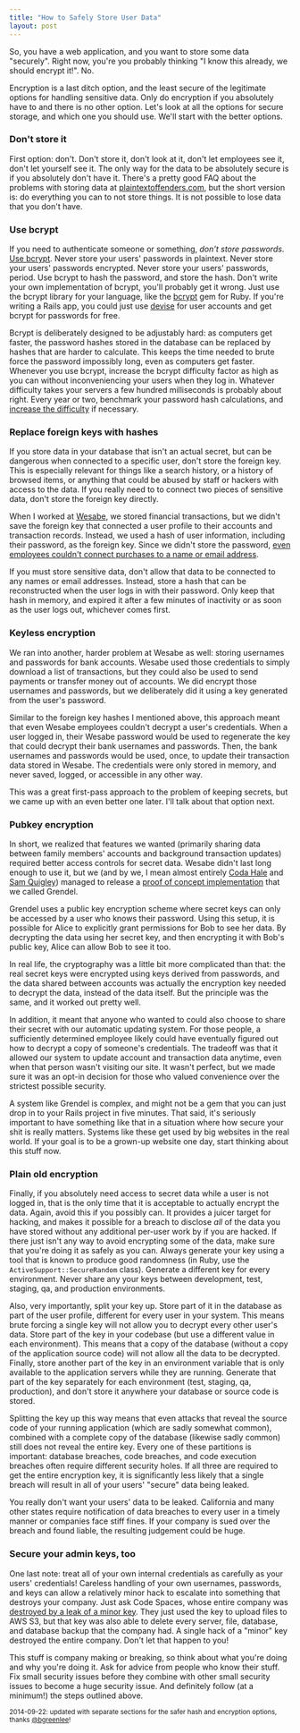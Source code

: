 ```yaml
---
title: "How to Safely Store User Data"
layout: post
---
```


So, you have a web application, and you want to store some data "securely". Right now, you're you probably thinking "I know this already, we should encrypt it!". No.

Encryption is a last ditch option, and the least secure of the legitimate options for handling sensitive data. Only do encryption if you absolutely have to and there is no other option. Let's look at all the options for secure storage, and which one you should use. We'll start with the better options.

### Don't store it

First option: don't. Don't store it, don't look at it, don't let employees see it, don't let yourself see it. The only way for the data to be absolutely secure is if you absolutely don't have it. There's a pretty good FAQ about the problems with storing data at [plaintextoffenders.com](http://plaintextoffenders.com/faq/devs), but the short version is: do everything you can to not store things. It is not possible to lose data that you don't have.

### Use bcrypt

If you need to authenticate someone or something, _don't store passwords_. [Use bcrypt](http://codahale.com/how-to-safely-store-a-password/). Never store your users' passwords in plaintext. Never store your users' passwords encrypted. Never store your users' passwords, period. Use bcrypt to hash the password, and store the hash. Don't write your own implementation of bcrypt, you'll probably get it wrong. Just use the bcrypt library for your language, like the [bcrypt](https://github.com/codahale/bcrypt-ruby) gem for Ruby. If you're writing a Rails app, you could just use [devise](https://github.com/plataformatec/devise) for user accounts and get bcrypt for passwords for free.

Bcrypt is deliberately designed to be adjustably hard: as computers get faster, the password hashes stored in the database can be replaced by hashes that are harder to calculate. This keeps the time needed to brute force the password impossibly long, even as computers get faster. Whenever you use bcrypt, increase the bcrypt difficulty factor as high as you can without inconveniencing your users when they log in. Whatever difficulty takes your servers a few hundred milliseconds is probably about right. Every year or two, benchmark your password hash calculations, and [increase the difficulty](http://security.stackexchange.com/questions/15847/is-it-possible-to-increase-the-cost-of-bcrypt-or-pbkdf2-when-its-already-calcula) if necessary.

### Replace foreign keys with hashes

If you store data in your database that isn't an actual secret, but can be dangerous when connected to a specific user, don't store the foreign key. This is especially relevant for things like a search history, or a history of browsed items, or anything that could be abused by staff or hackers with access to the data. If you really need to to connect two pieces of sensitive data, don't store the foreign key directly. 

When I worked at [Wesabe][wesabe], we stored financial transactions, but we didn't save the foreign key that connected a user profile to their accounts and transaction records. Instead, we used a hash of user information, including their password, as the foreign key. Since we didn't store the password, [even employees couldn't connect purchases to a name or email address][blog.wesabe.com].

[wesabe]: http://en.wikipedia.org/wiki/Wesabe
[blog.wesabe.com]: http://web.archive.org/web/20100731183631/http://blog.wesabe.com/2007/02/23/safeguarding-your-data-the-privacy-wall/

If you must store sensitive data, don't allow that data to be connected to any names or email addresses. Instead, store a hash that can be reconstructed when the user logs in with their password. Only keep that hash in memory, and expired it after a few minutes of inactivity or as soon as the user logs out, whichever comes first.

### Keyless encryption

We ran into another, harder problem at Wesabe as well: storing usernames and passwords for bank accounts. Wesabe used those credentials to simply download a list of transactions, but they could also be used to send payments or transfer money out of accounts. We did encrypt those usernames and passwords, but we deliberately did it using a key generated from the user's password.

Similar to the foreign key hashes I mentioned above, this approach meant that even Wesabe employees couldn't decrypt a user's credentials. When a user logged in, their Wesabe password would be used to regenerate the key that could decrypt their bank usernames and passwords. Then, the bank usernames and passwords would be used, once, to update their transaction data stored in Wesabe. The credentials were only stored in memory, and never saved, logged, or accessible in any other way.

This was a great first-pass approach to the problem of keeping secrets, but we came up with an even better one later. I'll talk about that option next.

### Pubkey encryption

In short, we realized that features we wanted (primarily sharing data between family members' accounts and background transaction updates) required better access controls for secret data. Wesabe didn't last long enough to use it, but we (and by we, I mean almost entirely [Coda Hale](https://twitter.com/coda) and [Sam Quigley](https://twitter.com/emerose)) managed to release a [proof of concept implementation](https://github.com/wesabe/grendel) that we called Grendel.

Grendel uses a public key encryption scheme where secret keys can only be accessed by a user who knows their password. Using this setup, it is possible for Alice to explicitly grant permissions for Bob to see her data. By decrypting the data using her secret key, and then encrypting it with Bob's public key, Alice can allow Bob to see it too.

In real life, the cryptography was a little bit more complicated than that: the real secret keys were encrypted using keys derived from passwords, and the data shared between accounts was actually the encryption key needed to decrypt the data, instead of the data itself. But the principle was the same, and it worked out pretty well.

In addition, it meant that anyone who wanted to could also choose to share their secret with our automatic updating system. For those people, a sufficiently determined employee likely could have eventually figured out how to decrypt a copy of someone's credentials. The tradeoff was that it allowed our system to update account and transaction data anytime, even when that person wasn't visiting our site. It wasn't perfect, but we made sure it was an opt-in decision for those who valued convenience over the strictest possible security.

A system like Grendel is complex, and might not be a gem that you can just drop in to your Rails project in five minutes. That said, it's seriously important to have something like that in a situation where how secure your shit is really matters. Systems like these get used by big websites in the real world. If your goal is to be a grown-up website one day, start thinking about this stuff now.

### Plain old encryption

Finally, if you absolutely need access to secret data while a user is not logged in, that is the only time that it is acceptable to actually encrypt the data. Again, avoid this if you possibly can. It provides a juicer target for hacking, and makes it possible for a breach to disclose _all_ of the data you have stored without any additional per-user work by if you are hacked. If there just isn't any way to avoid encrypting some of the data, make sure that you're doing it as safely as you can. Always generate your key using a tool that is known to produce good randomness (in Ruby, use the `ActiveSupport::SecureRandom` class). Generate a different key for every environment. Never share any your keys between development, test, staging, qa, and production environments.

Also, very importantly, split your key up. Store part of it in the database as part of the user profile, different for every user in your system. This means brute forcing a single key will not allow you to decrypt every other user's data. Store part of the key in your codebase (but use a different value in each environment). This means that a copy of the database (without a copy of the application source code) will not allow all the data to be decrypted. Finally, store another part of the key in an environment variable that is only available to the application servers while they are running. Generate that part of the key separately for each environment (test, staging, qa, production), and don't store it anywhere your database or source code is stored.

Splitting the key up this way means that even attacks that reveal the source code of your running application (which are sadly somewhat common), combined with a complete copy of the database (likewise sadly common) still does not reveal the entire key. Every one of these partitions is important: database breaches, code breaches, and code execution breaches often require different security holes. If all three are required to get the entire encryption key, it is significantly less likely that a single breach will result in all of your users' "secure" data being leaked.

You really don't want your users' data to be leaked. California and many other states require notification of data breaches to every user in a timely manner or companies face stiff fines. If your company is sued over the breach and found liable, the resulting judgement could be huge.

### Secure your admin keys, too

One last note: treat all of your own internal credentials as carefully as your users' credentials! Careless handling of your own usernames, passwords, and keys can allow a relatively minor hack to escalate into something that destroys your company. Just ask Code Spaces, whose entire company was [destroyed by a leak of a minor key](http://arstechnica.com/security/2014/06/aws-console-breach-leads-to-demise-of-service-with-proven-backup-plan/). They just used the key to upload files to AWS S3, but that key was also able to delete every server, file, database, and database backup that the company had. A single hack of a "minor" key destroyed the entire company. Don't let that happen to you!

This stuff is company making or breaking, so think about what you're doing and why you're doing it. Ask for advice from people who know their stuff. Fix small security issues before they combine with other small security issues to become a huge security issue. And definitely follow (at a minimum!) the steps outlined above.

<small>2014-09-22: updated with separate sections for the safer hash and encryption options, thanks [@bgreenlee](http://twitter.com/bgreenlee)!</small>